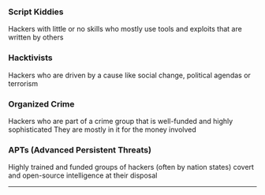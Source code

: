 ### Script Kiddies
Hackers with little or no skills who mostly use tools and exploits that are written by others

### Hacktivists
Hackers who are driven by a cause like social change, political agendas or terrorism

### Organized Crime
Hackers who are part of a crime group that is well-funded and highly sophisticated
They are mostly in it for the money involved

### APTs (Advanced Persistent Threats)
Highly trained and funded groups of hackers (often by nation states) covert and open-source intelligence at their disposal

---